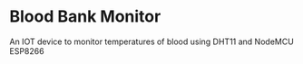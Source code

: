 # Blood Bank Monitor
An IOT device to monitor temperatures of blood using DHT11 and NodeMCU ESP8266
